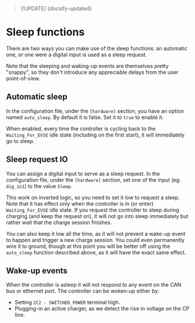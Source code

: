 > [!UPDATE] {docsify-updated}
# Sleep functions

There are two ways you can make use of the sleep functions: an automatic one, or one were a digital
input is used as a sleep request.

Note that the sleeping and waking-up events are themselves pretty "snappy", so they don't introduce
any appreciable delays from the user point-of-view.

## Automatic sleep

In the configuration file, under the `[hardware]` section, you have an option named `auto_sleep`.
By default it is false. Set it to `true` to enable it.

When enabled, every time the controller is cycling back to the `Waiting_For_EVSE` idle state
(including on the first start), it will immediately go to sleep.

## Sleep request IO

You can assign a digital input to serve as a sleep request. In the configuration file, under the
`[hardware]` section, set one of the input (eg. `dig_in1`) to the value `Sleep`.

This work on inverted logic, so you need to set it low to request a sleep. Note that it has effect
only when the controller is in (or enter) `Waiting_For_EVSE` idle state. If you request the controller
to sleep during charging (and keep the request on), it will not go into sleep immediately but rather
wait that the charge session finishes.

You can also keep it low all the time, as it will not prevent a wake-up event to happen and trigger
a new charge session. You could even permanently wire it to ground, though at this point you will be
better off using the `auto_sleep` function described above, as it will have the exact same effect.

## Wake-up events

When the controller is asleep it will not respond to any event on the CAN bus or ethernet port. The
controller can be woken-up either by:

- Setting `2C2 - SWITCHED_POWER` terminal high.
- Plugging-in an active charger, as we detect the rise in voltage on the CP line.
